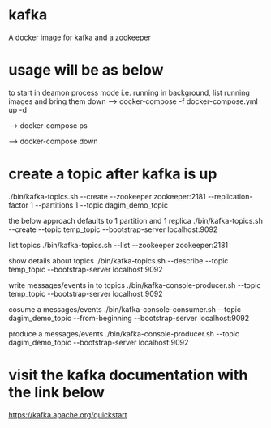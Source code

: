# kafka
A docker image for kafka  and a zookeeper

# usage will be as below
to start in deamon process mode i.e. running in background, list running images and bring them down 
  --> docker-compose -f docker-compose.yml up -d
  
  --> docker-compose ps
  
  --> docker-compose down

# create a topic after kafka is up
./bin/kafka-topics.sh --create --zookeeper zookeeper:2181 --replication-factor 1 --partitions 1 --topic dagim_demo_topic

the below approach defaults to 1 partition and 1 replica
./bin/kafka-topics.sh --create --topic temp_topic --bootstrap-server localhost:9092

list topics
./bin/kafka-topics.sh --list --zookeeper zookeeper:2181

show details about topics
./bin/kafka-topics.sh --describe --topic temp_topic --bootstrap-server localhost:9092

write messages/events in to topics
./bin/kafka-console-producer.sh --topic temp_topic --bootstrap-server localhost:9092

cosume a messages/events
./bin/kafka-console-consumer.sh --topic dagim_demo_topic --from-beginning --bootstrap-server localhost:9092

produce a messages/events
./bin/kafka-console-producer.sh --topic dagim_demo_topic --bootstrap-server localhost:9092

# visit the kafka documentation with the link below
https://kafka.apache.org/quickstart


